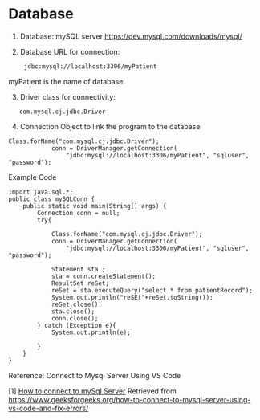 # Database

1. Database: mySQL server
     https://dev.mysql.com/downloads/mysql/

2. Database URL for connection:
   ```
	jdbc:mysql://localhost:3306/myPatient
   ```
 myPatient is the name of database

3. Driver class for connectivity:
 ```
	com.mysql.cj.jdbc.Driver
```
4. Connection Object to link the program to the database

```
Class.forName("com.mysql.cj.jdbc.Driver");
            conn = DriverManager.getConnection(
                "jdbc:mysql://localhost:3306/myPatient", "sqluser", "password");
```

Example Code
```
import java.sql.*;
public class mySQLConn {
    public static void main(String[] args) {
        Connection conn = null;
        try{

            Class.forName("com.mysql.cj.jdbc.Driver");
            conn = DriverManager.getConnection(
                "jdbc:mysql://localhost:3306/myPatient", "sqluser", "password");

            Statement sta ;
            sta = conn.createStatement();    
            ResultSet reSet;
            reSet = sta.executeQuery("select * from patientRecord");
            System.out.println("reSEt"+reSet.toString());
            reSet.close();
            sta.close();
            conn.close();
        } catch (Exception e){
            System.out.println(e);

        }
    }
}
```

Reference: Connect to Mysql Server Using VS Code




[1] [How to connect to mySql Server](https://www.geeksforgeeks.org/how-to-connect-to-mysql-server-using-vs-code-and-fix-errors/) Retrieved from https://www.geeksforgeeks.org/how-to-connect-to-mysql-server-using-vs-code-and-fix-errors/

 
